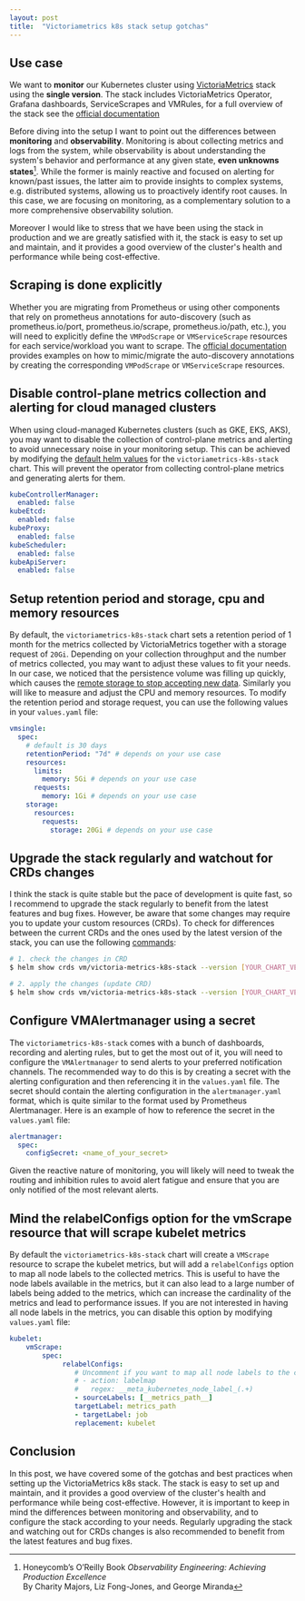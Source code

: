 ```yaml
---
layout: post
title:  "Victoriametrics k8s stack setup gotchas"
---
```


## Use case

We want to **monitor** our Kubernetes cluster using [VictoriaMetrics](https://victoriametrics.com/) stack using the **single version**. The stack includes VictoriaMetrics Operator, Grafana dashboards, ServiceScrapes and VMRules, for a full overview of the stack see the [official documentation](https://docs.victoriametrics.com/helm/victoriametrics-k8s-stack/)

Before diving into the setup I want to point out the differences between **monitoring** and **observability**. Monitoring is about collecting metrics and logs from the system, while observability is about understanding the system's behavior and performance at any given state, **even unknowns states**[^1]. While the former is mainly reactive and focused on alerting for known/past issues, the latter aim to provide insights to complex systems, e.g. distributed systems, allowing us to proactively identify root causes. In this case, we are focusing on monitoring, as a complementary solution to a more comprehensive observability solution.

Moreover I would like to stress that we have been using the stack in production and we are greatly satisfied with it, the stack is easy to set up and maintain, and it provides a good overview of the cluster's health and performance while being cost-effective.

## Scraping is done explicitly

Whether you are migrating from Prometheus or using other components that rely on prometheus annotations for auto-discovery  (such as prometheus.io/port, prometheus.io/scrape, prometheus.io/path, etc.), you will need to explicitly define the `VMPodScrape` or `VMServiceScrape` resources for each service/workload you want to scrape. The [official documentation](https://docs.victoriametrics.com/operator/integrations/prometheus/#auto-discovery-for-prometheusio-annotations) provides examples on how to mimic/migrate the auto-discovery annotations by creating the corresponding `VMPodScrape` or `VMServiceScrape` resources.

## Disable control-plane metrics collection and alerting for cloud managed clusters

When using cloud-managed Kubernetes clusters (such as GKE, EKS, AKS), you may want to disable the collection of control-plane metrics and alerting to avoid unnecessary noise in your monitoring setup. This can be achieved by modifying the [default helm values](https://docs.victoriametrics.com/helm/victoriametrics-k8s-stack/#parameters) for the `victoriametrics-k8s-stack` chart. This will prevent the operator from collecting control-plane metrics and generating alerts for them.

```yaml
kubeControllerManager:
  enabled: false
kubeEtcd:
  enabled: false
kubeProxy:
  enabled: false
kubeScheduler:
  enabled: false
kubeApiServer:
  enabled: false
```

## Setup retention period and storage, cpu and memory resources

By default, the `victoriametrics-k8s-stack` chart sets a retention period of 1 month for the metrics collected by VictoriaMetrics together with a storage request of `20Gi`. Depending on your collection throughput and the number of metrics collected, you may want to adjust these values to fit your needs. In our case, we noticed that the persistence volume was filling up quickly, which causes the [remote storage to stop accepting new data](https://victoriametrics.com/blog/vmstorage-retention-merging-deduplication/#free-disk-space-watcher-read-only-mode). Similarly you will like to measure and adjust the CPU and memory resources. To modify the retention period and storage request, you can use the following values in your `values.yaml` file:

```yaml
vmsingle:
  spec:
    # default is 30 days
    retentionPeriod: "7d" # depends on your use case
    resources:
      limits:
        memory: 5Gi # depends on your use case
      requests:
        memory: 1Gi # depends on your use case
    storage:
      resources:
        requests:
          storage: 20Gi # depends on your use case
```

## Upgrade the stack regularly and watchout for CRDs changes

I think the stack is quite stable but the pace of development is quite fast, so I recommend to upgrade the stack regularly to benefit from the latest features and bug fixes. However, be aware that some changes may require you to update your custom resources (CRDs). To check for differences between the current CRDs and the ones used by the latest version of the stack, you can use the following [commands](https://docs.victoriametrics.com/helm/victoriametrics-k8s-stack/#upgrade-guide):

```bash
# 1. check the changes in CRD
$ helm show crds vm/victoria-metrics-k8s-stack --version [YOUR_CHART_VERSION] | kubectl diff -f -

# 2. apply the changes (update CRD)
$ helm show crds vm/victoria-metrics-k8s-stack --version [YOUR_CHART_VERSION] | kubectl apply -f - --server-side
```

## Configure VMAlertmanager using a secret

The `victoriametrics-k8s-stack` comes with a bunch of dashboards, recording and alerting rules, but to get the most out of it, you will need to configure the `VMAlertmanager` to send alerts to your preferred notification channels. The recommended way to do this is by creating a secret with the alerting configuration and then referencing it in the `values.yaml` file. The secret should contain the alerting configuration in the `alertmanager.yaml` format, which is quite similar to the format used by Prometheus Alertmanager. Here is an example of how to reference the secret in the `values.yaml` file:

```yaml
alertmanager:
  spec:
    configSecret: <name_of_your_secret>
```
Given the reactive nature of monitoring, you will likely will need to tweak the routing and inhibition rules to avoid alert fatigue and ensure that you are only notified of the most relevant alerts.

## Mind the relabelConfigs option for the vmScrape resource that will scrape kubelet metrics

By default the `victoriametrics-k8s-stack` chart will create a `VMScrape` resource to scrape the kubelet metrics, but will add a `relabelConfigs` option to map all node labels to the collected metrics. This is useful to have the node labels available in the metrics, but it can also lead to a large number of labels being added to the metrics, which can increase the cardinality of the metrics and lead to performance issues. If you are not interested in having all node labels in the metrics, you can disable this option by modifying `values.yaml` file:

```yaml
kubelet:
    vmScrape:
        spec:
             relabelConfigs:
                # Uncomment if you want to map all node labels to the collected metrics
                # - action: labelmap  
                #   regex: __meta_kubernetes_node_label_(.+)
                - sourceLabels: [__metrics_path__]
                targetLabel: metrics_path
                - targetLabel: job
                replacement: kubelet
```

## Conclusion

In this post, we have covered some of the gotchas and best practices when setting up the VictoriaMetrics k8s stack. The stack is easy to set up and maintain, and it provides a good overview of the cluster's health and performance while being cost-effective. However, it is important to keep in mind the differences between monitoring and observability, and to configure the stack according to your needs. Regularly upgrading the stack and watching out for CRDs changes is also recommended to benefit from the latest features and bug fixes.


[^1]: Honeycomb’s O’Reilly Book *Observability Engineering: Achieving Production Excellence*  
By Charity Majors, Liz Fong-Jones, and George Miranda